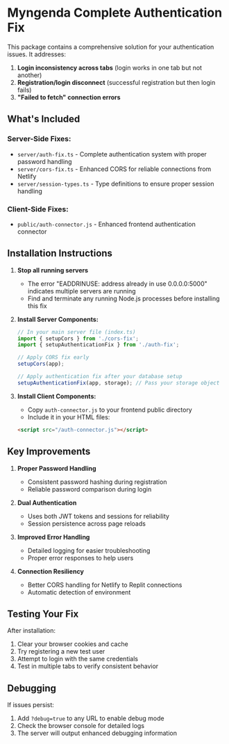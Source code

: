 # Myngenda Complete Authentication Fix

This package contains a comprehensive solution for your authentication issues. It addresses:

1. **Login inconsistency across tabs** (login works in one tab but not another)
2. **Registration/login disconnect** (successful registration but then login fails)
3. **"Failed to fetch" connection errors**

## What's Included

### Server-Side Fixes:
- `server/auth-fix.ts` - Complete authentication system with proper password handling
- `server/cors-fix.ts` - Enhanced CORS for reliable connections from Netlify
- `server/session-types.ts` - Type definitions to ensure proper session handling

### Client-Side Fixes:
- `public/auth-connector.js` - Enhanced frontend authentication connector

## Installation Instructions

1. **Stop all running servers** 
   - The error "EADDRINUSE: address already in use 0.0.0.0:5000" indicates multiple servers are running
   - Find and terminate any running Node.js processes before installing this fix

2. **Install Server Components:**
   ```javascript
   // In your main server file (index.ts)
   import { setupCors } from './cors-fix';
   import { setupAuthenticationFix } from './auth-fix';
   
   // Apply CORS fix early
   setupCors(app);
   
   // Apply authentication fix after your database setup
   setupAuthenticationFix(app, storage); // Pass your storage object
   ```

3. **Install Client Components:**
   - Copy `auth-connector.js` to your frontend public directory
   - Include it in your HTML files:
   ```html
   <script src="/auth-connector.js"></script>
   ```

## Key Improvements

1. **Proper Password Handling**
   - Consistent password hashing during registration
   - Reliable password comparison during login

2. **Dual Authentication**
   - Uses both JWT tokens and sessions for reliability
   - Session persistence across page reloads

3. **Improved Error Handling**
   - Detailed logging for easier troubleshooting
   - Proper error responses to help users

4. **Connection Resiliency**
   - Better CORS handling for Netlify to Replit connections
   - Automatic detection of environment

## Testing Your Fix

After installation:

1. Clear your browser cookies and cache
2. Try registering a new test user
3. Attempt to login with the same credentials
4. Test in multiple tabs to verify consistent behavior

## Debugging

If issues persist:
1. Add `?debug=true` to any URL to enable debug mode
2. Check the browser console for detailed logs
3. The server will output enhanced debugging information